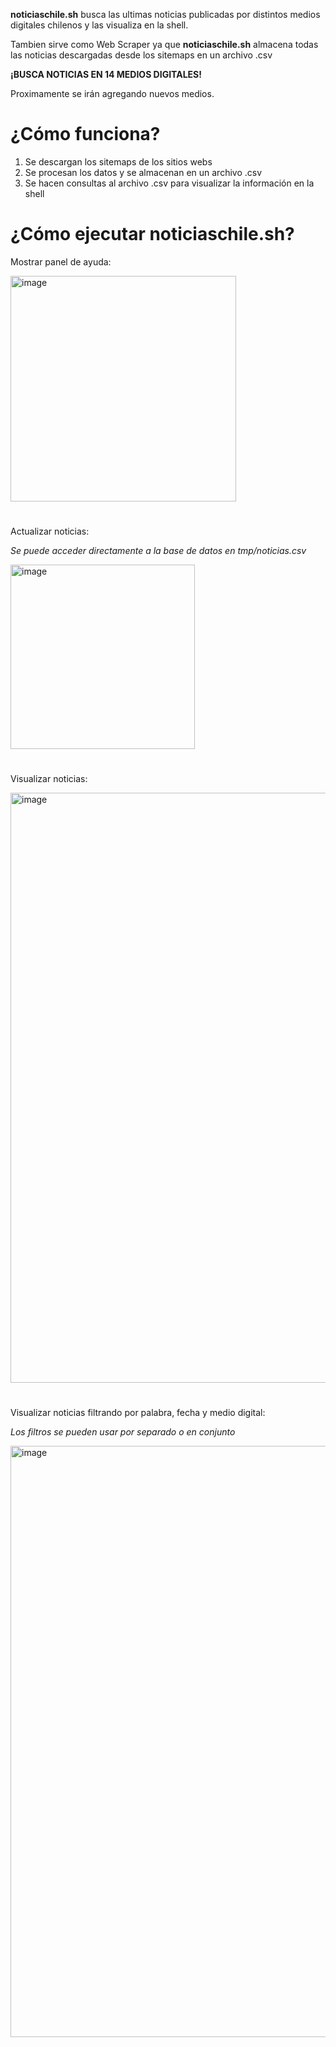 

<b>noticiaschile.sh</b> busca las ultimas noticias publicadas por distintos medios digitales chilenos y las visualiza en la shell.

Tambien sirve como Web Scraper ya que <b>noticiaschile.sh</b> almacena todas las noticias descargadas desde los sitemaps en un archivo .csv

**¡BUSCA NOTICIAS EN 14 MEDIOS DIGITALES!**

Proximamente se irán agregando nuevos medios.

¿Cómo funciona?
======
1. Se descargan los sitemaps de los sitios webs
2. Se procesan los datos y se almacenan en un archivo .csv
3. Se hacen consultas al archivo .csv para visualizar la información en la shell

¿Cómo ejecutar noticiaschile.sh?
======

Mostrar panel de ayuda:

<img width="361" alt="image" src="https://github.com/cristobalvch/buscador-de-noticias-chilenas/assets/59963983/6c94729b-1692-4d9c-9915-8cd27abccbec">

<h1></h1>

Actualizar noticias: 

<i>Se puede acceder directamente a la base de datos en tmp/noticias.csv</i>

<img width="295" alt="image" src="https://github.com/cristobalvch/buscador-de-noticias-chilenas/assets/59963983/b78cdd92-fb79-4f72-9f50-54ecee7c25ba">

<h1></h1>

Visualizar noticias: 

<img width="944" alt="image" src="https://github.com/cristobalvch/buscador-de-noticias-chilenas/assets/59963983/aca16dfe-ed84-463b-b1b5-e13d4ea3cf3b">

<h1></h1>

Visualizar noticias filtrando por palabra, fecha y medio digital: 

<i>Los filtros se pueden usar por separado o en conjunto</i>

<img width="946" alt="image" src="https://github.com/cristobalvch/buscador-de-noticias-chilenas/assets/59963983/aff102e2-a80b-44ce-a13c-71fc5cd973b1">




